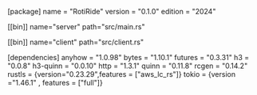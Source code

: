 [package]
name = "RotiRide"
version = "0.1.0"
edition = "2024"

[[bin]]
name="server"
path="src/main.rs"

[[bin]]
name="client"
path="src/client.rs"

[dependencies]
anyhow = "1.0.98"
bytes = "1.10.1"
futures = "0.3.31"
h3 = "0.0.8"
h3-quinn = "0.0.10"
http = "1.3.1"
quinn = "0.11.8"
rcgen = "0.14.2"
rustls = {version="0.23.29",features = ["aws_lc_rs"]}
tokio = {version ="1.46.1" , features = ["full"]}

